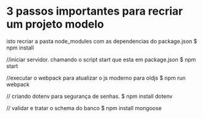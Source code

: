 # 3 passos importantes para recriar um projeto modelo
isto recriar a pasta node_modules com as dependencias do package.json
$ npm install

//iniciar servidor. chamando o script start que esta em package.json 
$ npm start

//executar o webpack para atualizar o js moderno para oldjs
$ npm run webpack

// criando dotenv para segurança de senhas.
$ npm install dotenv

// validar e tratar o schema do banco
$ npm install mongoose